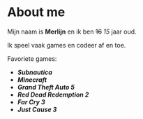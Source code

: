 # About me

Mijn naam is **Merlijn** en ik ben ~~16~~ *15* jaar oud.

Ik speel vaak games en codeer af en toe.

Favoriete games:
- **_Subnautica_**
- **_Minecraft_**
- **_Grand Theft Auto 5_**
- **_Red Dead Redemption 2_**
- **_Far Cry 3_**
- **_Just Cause 3_**
